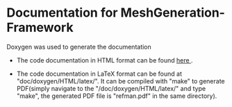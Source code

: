 # Documentation for MeshGeneration-Framework
  Doxygen was used to generate the documentation 
  
- The code documentation in HTML format can be found <a href="https://turbulence-master.github.io/Doc-MeshGeneration-Framework/index.html"> here </a>.

- The code documentation in LaTeX format can be found at "doc/doxygen/HTML/latex/". It can be compiled with "make" to generate PDF(simply navigate to the "/doc/doxygen/HTML/latex/" and type "make", the generated PDF file is "refman.pdf" in the same directory).
